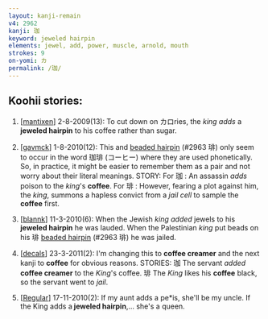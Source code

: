 ```yaml
---
layout: kanji-remain
v4: 2962
kanji: 珈
keyword: jeweled hairpin
elements: jewel, add, power, muscle, arnold, mouth
strokes: 9
on-yomi: カ
permalink: /珈/
---
```


## Koohii stories: 

1) [<a href="http://kanji.koohii.com/profile/mantixen">mantixen</a>] 2-8-2009(13): To cut down on カロries, the <em>king</em> <em>adds</em> a<strong> jeweled hairpin</strong> to his coffee rather than sugar.

2) [<a href="http://kanji.koohii.com/profile/gavmck">gavmck</a>] 1-8-2010(12): This and <a href="../v4/2963.html">beaded hairpin</a> (#2963 琲) only seem to occur in the word 珈琲 (コーヒー) where they are used phonetically. So, in practice, it might be easier to remember them as a pair and not worry about their literal meanings. STORY: For 珈 : An assassin <em>adds</em> poison to the <em>king</em>&#039;s <strong>coffee</strong>. For 琲 : However, fearing a plot against him, the <em>king</em>, summons a hapless convict from a <em>jail cell</em> to sample the <strong>coffee</strong> first.

3) [<a href="http://kanji.koohii.com/profile/blannk">blannk</a>] 11-3-2010(6): When the Jewish <em>king added</em> jewels to his<strong> jeweled hairpin</strong> he was lauded. When the Palestinian <em>king</em> put beads on his 琲 <a href="../v4/2963.html">beaded hairpin</a> (#2963 琲) he was jailed.

4) [<a href="http://kanji.koohii.com/profile/decals">decals</a>] 23-3-2011(2): I&#039;m changing this to <strong>coffee creamer</strong> and the next kanji to <strong>coffee</strong> for obvious reasons. STORIES: 珈 The servant <em>added</em> <strong>coffee creamer</strong> to the <em>King</em>&#039;s coffee. 琲 The <em>King</em> likes his <strong>coffee</strong> black, so the servant went to <em>jail</em>.

5) [<a href="http://kanji.koohii.com/profile/Regular">Regular</a>] 17-11-2010(2): If my aunt adds a pe*is, she&#039;ll be my uncle. If the King adds a<strong> jeweled hairpin</strong>,... she&#039;s a queen.

